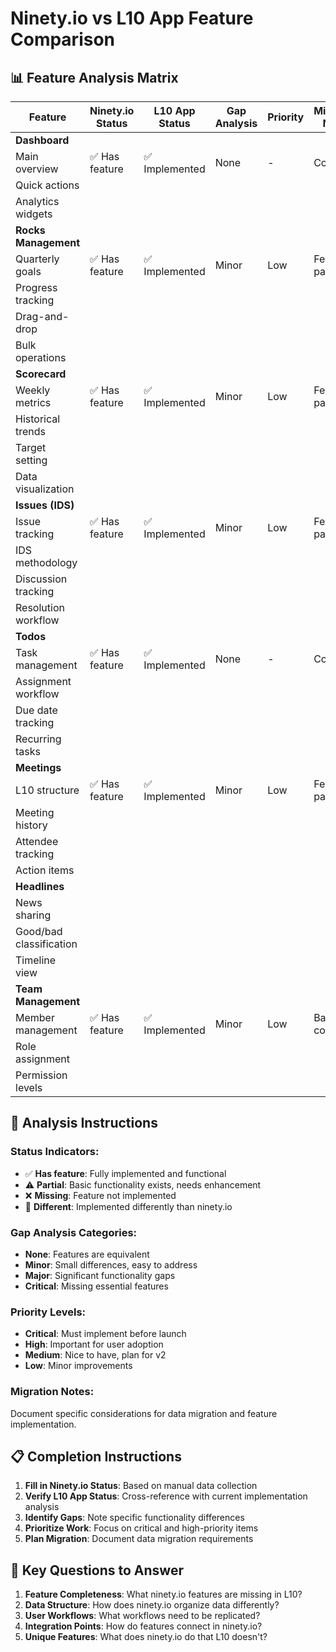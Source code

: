 # Ninety.io vs L10 App Feature Comparison

## 📊 Feature Analysis Matrix

| Feature | Ninety.io Status | L10 App Status | Gap Analysis | Priority | Migration Notes |
|---------|------------------|----------------|--------------|----------|-----------------|
| **Dashboard** | | | | | |
| Main overview | ✅ Has feature | ✅ Implemented | None | - | Complete |
| Quick actions | | | | | |
| Analytics widgets | | | | | |
| **Rocks Management** | | | | | |
| Quarterly goals | ✅ Has feature | ✅ Implemented | Minor | Low | Feature parity |
| Progress tracking | | | | | |
| Drag-and-drop | | | | | |
| Bulk operations | | | | | |
| **Scorecard** | | | | | |
| Weekly metrics | ✅ Has feature | ✅ Implemented | Minor | Low | Feature parity |
| Historical trends | | | | | |
| Target setting | | | | | |
| Data visualization | | | | | |
| **Issues (IDS)** | | | | | |
| Issue tracking | ✅ Has feature | ✅ Implemented | Minor | Low | Feature parity |
| IDS methodology | | | | | |
| Discussion tracking | | | | | |
| Resolution workflow | | | | | |
| **Todos** | | | | | |
| Task management | ✅ Has feature | ✅ Implemented | None | - | Complete |
| Assignment workflow | | | | | |
| Due date tracking | | | | | |
| Recurring tasks | | | | | |
| **Meetings** | | | | | |
| L10 structure | ✅ Has feature | ✅ Implemented | Minor | Low | Feature parity |
| Meeting history | | | | | |
| Attendee tracking | | | | | |
| Action items | | | | | |
| **Headlines** | | | | | |
| News sharing | | | | | |
| Good/bad classification | | | | | |
| Timeline view | | | | | |
| **Team Management** | | | | | |
| Member management | ✅ Has feature | ✅ Implemented | Minor | Low | Basic complete |
| Role assignment | | | | | |
| Permission levels | | | | | |

## 🎯 Analysis Instructions

### Status Indicators:
- ✅ **Has feature**: Fully implemented and functional
- ⚠️ **Partial**: Basic functionality exists, needs enhancement
- ❌ **Missing**: Feature not implemented
- 🔄 **Different**: Implemented differently than ninety.io

### Gap Analysis Categories:
- **None**: Features are equivalent
- **Minor**: Small differences, easy to address
- **Major**: Significant functionality gaps
- **Critical**: Missing essential features

### Priority Levels:
- **Critical**: Must implement before launch
- **High**: Important for user adoption
- **Medium**: Nice to have, plan for v2
- **Low**: Minor improvements

### Migration Notes:
Document specific considerations for data migration and feature implementation.

## 📋 Completion Instructions

1. **Fill in Ninety.io Status**: Based on manual data collection
2. **Verify L10 App Status**: Cross-reference with current implementation analysis
3. **Identify Gaps**: Note specific functionality differences
4. **Prioritize Work**: Focus on critical and high-priority items
5. **Plan Migration**: Document data migration requirements

## 🎯 Key Questions to Answer

1. **Feature Completeness**: What ninety.io features are missing in L10?
2. **Data Structure**: How does ninety.io organize data differently?
3. **User Workflows**: What workflows need to be replicated?
4. **Integration Points**: How do features connect in ninety.io?
5. **Unique Features**: What does ninety.io do that L10 doesn't?
